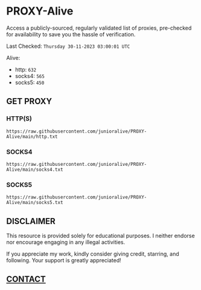 # PROXY-Alive

Access a publicly-sourced, regularly validated list of proxies, pre-checked for availability to save you the hassle of verification.

Last Checked: `Thursday 30-11-2023 03:00:01 UTC`

Alive:
- http: `632`
- socks4: `565`
- socks5: `450`

## GET PROXY

### HTTP(S)

```https://raw.githubusercontent.com/junioralive/PROXY-Alive/main/http.txt```

### SOCKS4

```https://raw.githubusercontent.com/junioralive/PROXY-Alive/main/socks4.txt```

### SOCKS5

```https://raw.githubusercontent.com/junioralive/PROXY-Alive/main/socks5.txt```

## DISCLAIMER

This resource is provided solely for educational purposes. I neither endorse nor encourage engaging in any illegal activities.

If you appreciate my work, kindly consider giving credit, starring, and following. Your support is greatly appreciated! 

## [CONTACT](https://t.me/TheJuniorAlive)
